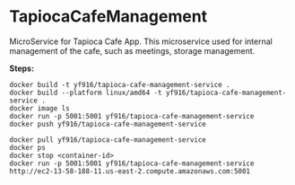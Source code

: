 # TapiocaCafeManagement

MicroService for Tapioca Cafe App.
This microservice used for internal management of the cafe, such as meetings, storage management.

**Steps:**

```
docker build -t yf916/tapioca-cafe-management-service .
docker build --platform linux/amd64 -t yf916/tapioca-cafe-management-service .
docker image ls 
docker run -p 5001:5001 yf916/tapioca-cafe-management-service 
docker push yf916/tapioca-cafe-management-service

docker pull yf916/tapioca-cafe-management-service
docker ps
docker stop <container-id>
docker run -p 5001:5001 yf916/tapioca-cafe-management-service
http://ec2-13-58-188-11.us-east-2.compute.amazonaws.com:5001
```

